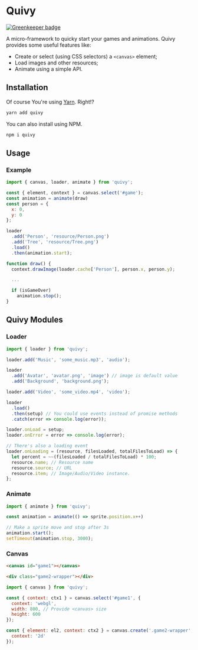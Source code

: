 # Quivy

[![Greenkeeper badge](https://badges.greenkeeper.io/VitorLuizC/quivy.svg)](https://greenkeeper.io/)

A micro-framework to quicky start your games and animations. Quivy provides some
useful features like:

- Create or select (using CSS selectors) a `<canvas>` element;
- Load images and other resources;
- Animate using a simple API.

## Installation

Of course You're using [Yarn](https://yarnpkg.com/). Right!?

```sh
yarn add quivy
```

You can also install using NPM.

```sh
npm i quivy
```

## Usage

### Example

```js
import { canvas, loader, animate } from 'quivy';

const { element, context } = canvas.select('#game');
const animation = animate(draw)
const person = {
  x: 0,
  y: 0
};

loader
  .add('Person', 'resource/Person.png')
  .add('Tree', 'resource/Tree.png')
  .load()
  .then(animation.start);

function draw() {
  context.drawImage(loader.cache['Person'], person.x, person.y);

  ...

  if (isGameOver)
    animation.stop();
}
```

## Quivy Modules

### Loader
```js
import { loader } from 'quivy';

loader.add('Music', 'some_music.mp3', 'audio');

loader
  .add('Avatar', 'avatar.png', 'image') // image is default value
  .add('Background', 'background.png');

loader.add('Video', 'some_video.mp4', 'video');

loader
  .load()
  .then(setup) // You could use events instead of promise methods
  .catch(error => console.log(error));

loader.onLoad = setup;
loader.onError = error => console.log(error);

// There's also a loading event
loader.onLoading = (resource, filesLoaded, totalFilesToLoad) => {
  let percent = ~~(filesLoaded / totalFilesToLoad) * 100;
  resource.name; // Resource name
  resource.source; // URL
  resource.item; // Image/Audio/Video instance.
};
```

### Animate
```js
import { animate } from 'quivy';

const animation = animate(() => sprite.position.x++)

// Make a sprite move and stop after 3s
animation.start();
setTimeout(animation.stop, 3000);
```

### Canvas

```html
<canvas id="game1"></canvas>

<div class="game2-wrapper"></div>
```

```js
import { canvas } from 'quivy';

const { context: ctx1 } = canvas.select('#game1', {
  context: 'webgl',
  width: 800, // Provide <canvas> size
  height: 600
});

const { element: el2, context: ctx2 } = canvas.create('.game2-wrapper', {
  context: '2d'
});
```

